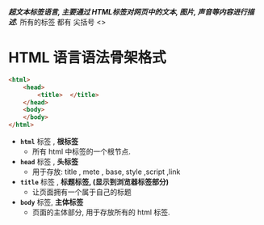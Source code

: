 ***超文本标签语言,    主要通过 HTML标签对网页中的文本, 图片, 声音等内容进行描述.***
所有的标签 都有 尖括号 <>


# HTML 语言语法骨架格式
```html
<html>                        
    <head>                    
        <title>  </title>
    </head>
    <body>
    </body>
</html>
```

- **`html`** 标签  ,  **根标签**
	- 所有 html 中标签的一个根节点.
- **`head`** 标签 ,  **头标签**
	- 用于存放:  title , mete , base,  style ,script ,link 
- **`title`**  标签 ,  **标题标签, (显示到浏览器标签部分)**
	- 让页面拥有一个属于自己的标题
- **`body`** 标签,  **主体标签**
	- 页面的主体部分, 用于存放所有的 html 标签.